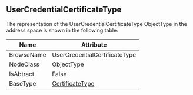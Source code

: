 <!-- objecttype -->
## UserCredentialCertificateType
The representation of the UserCredentialCertificateType ObjectType in the address space is shown in the following table:  

|Name|Attribute|
|---|---|
|BrowseName|UserCredentialCertificateType|
|NodeClass|ObjectType|
|IsAbtract|False|
|BaseType|[CertificateType](../../../Part12/ObjectTypes/CertificateType/readme.md)|


